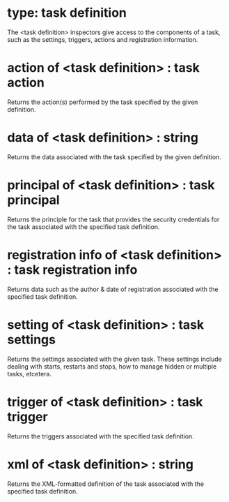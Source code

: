 # type: task definition

The &lt;task definition&gt; inspectors give access to the components of a task, such as the settings, triggers, actions and registration information.

# action of &lt;task definition&gt; : task action

Returns the action(s) performed by the task specified by the given definition.

# data of &lt;task definition&gt; : string

Returns the data associated with the task specified by the given definition.

# principal of &lt;task definition&gt; : task principal

Returns the principle for the task that provides the security credentials for the task associated with the specified task definition.

# registration info of &lt;task definition&gt; : task registration info

Returns data such as the author &amp; date of registration associated with the specified task definition.

# setting of &lt;task definition&gt; : task settings

Returns the settings associated with the given task. These settings include dealing with starts, restarts and stops, how to manage hidden or multiple tasks, etcetera.

# trigger of &lt;task definition&gt; : task trigger

Returns the triggers associated with the specified task definition.

# xml of &lt;task definition&gt; : string

Returns the XML-formatted definition of the task associated with the specified task definition.
